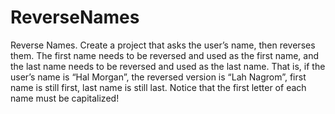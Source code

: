 # ReverseNames
Reverse Names. Create a project that asks the user’s name, then reverses them. The first name needs to be reversed and used as the first name, and the last name needs to be reversed and used as the last name. That is, if the user’s name is “Hal Morgan”, the reversed version is “Lah Nagrom”, first name is still first, last name is still last. Notice that the first letter of each name must be capitalized!
